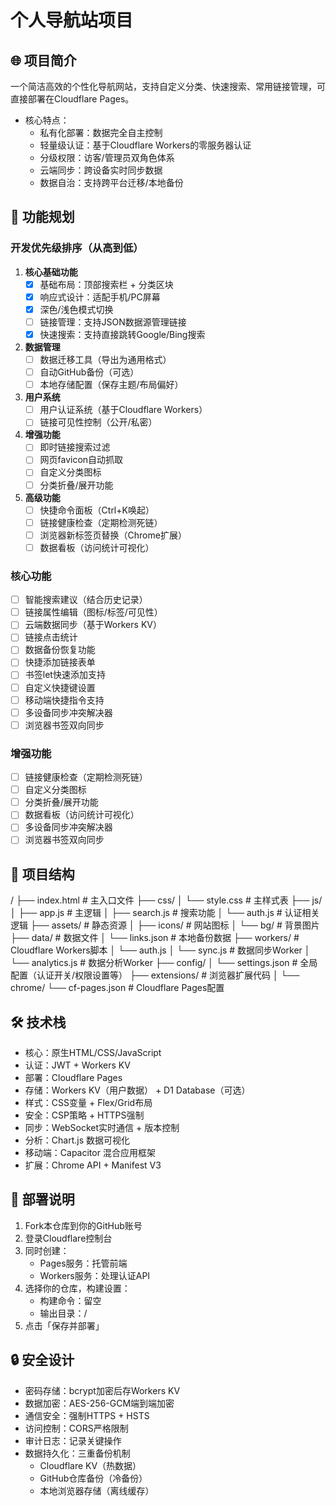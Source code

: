 # 个人导航站项目

## 🌐 项目简介
一个简洁高效的个性化导航网站，支持自定义分类、快速搜索、常用链接管理，可直接部署在Cloudflare Pages。

- 核心特点：
  - 私有化部署：数据完全自主控制
  - 轻量级认证：基于Cloudflare Workers的零服务器认证
  - 分级权限：访客/管理员双角色体系
  - 云端同步：跨设备实时同步数据
  - 数据自治：支持跨平台迁移/本地备份

## 🚀 功能规划
### 开发优先级排序（从高到低）

1. **核心基础功能**
   - [x] 基础布局：顶部搜索栏 + 分类区块
   - [x] 响应式设计：适配手机/PC屏幕
   - [x] 深色/浅色模式切换
   - [ ] 链接管理：支持JSON数据源管理链接
   - [x] 快速搜索：支持直接跳转Google/Bing搜索

2. **数据管理**
   - [ ] 数据迁移工具（导出为通用格式）
   - [ ] 自动GitHub备份（可选）
   - [ ] 本地存储配置（保存主题/布局偏好）

3. **用户系统**
   - [ ] 用户认证系统（基于Cloudflare Workers）
   - [ ] 链接可见性控制（公开/私密）

4. **增强功能**
   - [ ] 即时链接搜索过滤
   - [ ] 网页favicon自动抓取
   - [ ] 自定义分类图标
   - [ ] 分类折叠/展开功能

5. **高级功能**
   - [ ] 快捷命令面板（Ctrl+K唤起）
   - [ ] 链接健康检查（定期检测死链）
   - [ ] 浏览器新标签页替换（Chrome扩展）
   - [ ] 数据看板（访问统计可视化）

### 核心功能
- [ ] 智能搜索建议（结合历史记录）
- [ ] 链接属性编辑（图标/标签/可见性）
- [ ] 云端数据同步（基于Workers KV）
- [ ] 链接点击统计
- [ ] 数据备份恢复功能
- [ ] 快捷添加链接表单
- [ ] 书签let快速添加支持
- [ ] 自定义快捷键设置
- [ ] 移动端快捷指令支持
- [ ] 多设备同步冲突解决器
- [ ] 浏览器书签双向同步

### 增强功能
- [ ] 链接健康检查（定期检测死链）
- [ ] 自定义分类图标
- [ ] 分类折叠/展开功能
- [ ] 数据看板（访问统计可视化）
- [ ] 多设备同步冲突解决器
- [ ] 浏览器书签双向同步

## 📂 项目结构
/
├── index.html          # 主入口文件
├── css/
│   └── style.css       # 主样式表
├── js/
│   ├── app.js          # 主逻辑
│   ├── search.js       # 搜索功能
│   └── auth.js         # 认证相关逻辑
├── assets/             # 静态资源
│   ├── icons/          # 网站图标
│   └── bg/             # 背景图片
├── data/               # 数据文件
│   └── links.json      # 本地备份数据
├── workers/            # Cloudflare Workers脚本
│   └── auth.js
│   └── sync.js         # 数据同步Worker
│   └── analytics.js    # 数据分析Worker
├── config/
│   └── settings.json  # 全局配置（认证开关/权限设置等）
├── extensions/         # 浏览器扩展代码
│   └── chrome/
└── cf-pages.json       # Cloudflare Pages配置

## 🛠️ 技术栈
- 核心：原生HTML/CSS/JavaScript
- 认证：JWT + Workers KV
- 部署：Cloudflare Pages
- 存储：Workers KV（用户数据） + D1 Database（可选）
- 样式：CSS变量 + Flex/Grid布局
- 安全：CSP策略 + HTTPS强制
- 同步：WebSocket实时通信 + 版本控制
- 分析：Chart.js 数据可视化
- 移动端：Capacitor 混合应用框架
- 扩展：Chrome API + Manifest V3

## 🚄 部署说明
1. Fork本仓库到你的GitHub账号
2. 登录Cloudflare控制台
3. 同时创建：
   - Pages服务：托管前端
   - Workers服务：处理认证API
4. 选择你的仓库，构建设置：
   - 构建命令：留空
   - 输出目录：/
5. 点击「保存并部署」

## 🔒 安全设计
- 密码存储：bcrypt加密后存Workers KV
- 数据加密：AES-256-GCM端到端加密
- 通信安全：强制HTTPS + HSTS
- 访问控制：CORS严格限制
- 审计日志：记录关键操作
- 数据持久化：三重备份机制
  - Cloudflare KV（热数据）
  - GitHub仓库备份（冷备份）
  - 本地浏览器存储（离线缓存）
